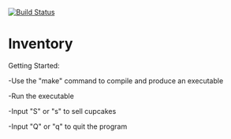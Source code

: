 [![Build Status](https://travis-ci.org/connor-richards/Inventory.svg?branch=master)](https://travis-ci.org/connor-richards/Inventory)
# Inventory
Getting Started:

-Use the "make" command to compile and produce an executable

-Run the executable

-Input "S" or "s" to sell cupcakes

-Input "Q" or "q" to quit the program
